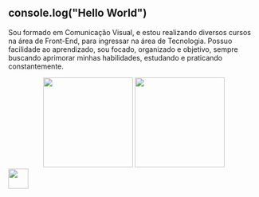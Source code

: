 ## console.log("Hello World")

Sou formado em Comunicação Visual, e estou realizando diversos cursos na área de Front-End, para ingressar na área de Tecnologia. 
Possuo facilidade ao aprendizado, sou focado, organizado e objetivo, sempre buscando aprimorar minhas habilidades, estudando e praticando constantemente.
<br>
<div align="center">
<img height="180em" src="https://github-readme-stats.vercel.app/api?username=GustavoCMonteiro&show_icons=true&theme=dark"/>
<img height="180em" src="https://github-readme-stats.vercel.app/api/top-langs/?username=GustavoCMonteiro&layout=compact"/>
</div>

<img width="40em" src="https://img.shields.io/badge/HTML5-E34F26?style=for-the-badge&logo=html5&logoColor=white"/>

